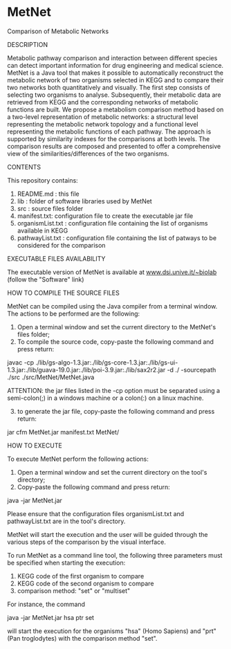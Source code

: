 # MetNet
Comparison of Metabolic Networks


DESCRIPTION

Metabolic pathway comparison and interaction between different species can detect important information for drug engineering and medical science. MetNet is a Java tool that makes it possible to automatically reconstruct the metabolic network of two organisms selected in KEGG and to compare their two networks both quantitatively and visually.
The first step consists of selecting two organisms to analyse. Subsequently, their metabolic data are retrieved from KEGG and the corresponding networks of metabolic functions are built. We propose a metabolism comparison method based on a two-level representation of metabolic networks: a structural level representing the metabolic network topology and a functional level representing the metabolic functions of each pathway. The approach is supported by similarity indexes for the comparisons at both levels. The comparison results are composed and presented to offer a comprehensive view of the similarities/differences of the two organisms.


CONTENTS

This repository contains:

1. README.md : this file
2. lib : folder of software libraries used by MetNet 
3. src : source files folder
4. manifest.txt: configuration file to create the executable jar file
5. organismList.txt : configuration file containing the list of organisms available in KEGG
6. pathwayList.txt : configuration file containing the list of patways to be considered for the comparison


EXECUTABLE FILES AVAILABILITY

The executable version of MetNet is available at www.dsi.unive.it/~biolab
(follow the "Software" link)


HOW TO COMPILE THE SOURCE FILES

MetNet can be compiled using the Java compiler from a terminal window. The actions to be performed are the following:

1. Open a terminal window and set the current directory to the MetNet's files folder;
2. To compile the source code, copy-paste the following command and press return:

javac -cp ./lib/gs-algo-1.3.jar:./lib/gs-core-1.3.jar:./lib/gs-ui-1.3.jar:./lib/guava-19.0.jar:./lib/poi-3.9.jar:./lib/sax2r2.jar -d ./ -sourcepath ./src ./src/MetNet/MetNet.java

ATTENTION: the jar files listed in the -cp option must be separated using a semi-colon(;) in a windows machine or a colon(:) on a linux machine. 

3. to generate the jar file, copy-paste the following command and press return:

jar cfm MetNet.jar manifest.txt MetNet/

 
HOW TO EXECUTE

To execute MetNet perform the following actions:

1. Open a terminal window and set the current directory on the tool's directory;
2. Copy-paste the following command and press return:

java -jar MetNet.jar

Please ensure that the configuration files organismList.txt and pathwayList.txt 
are in the tool's directory.

MetNet will start the execution and the user will be guided through the various steps of the comparison by the visual interface. 

To run MetNet as a command line tool, the following three parameters must be specified when starting the execution: 
1. KEGG code of the first organism to compare
2. KEGG code of the second organism to compare
3. comparison method: "set" or "multiset"

For instance, the command

java -jar MetNet.jar hsa ptr set

will start the execution for the organisms "hsa" (Homo Sapiens) and "prt" (Pan troglodytes) with the comparison method "set".
